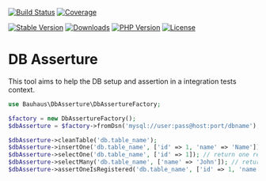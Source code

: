 [![Build Status](https://img.shields.io/github/workflow/status/bauhausphp/dbasserture/Build?style=flat-square)](https://github.com/bauhausphp/dbasserture/actions?query=workflow%3ABuild)
[![Coverage](https://img.shields.io/codecov/c/github/bauhausphp/dbasserture?style=flat-square)](https://codecov.io/gh/bauhausphp/dbasserture)

[![Stable Version](https://img.shields.io/packagist/v/bauhaus/dbasserture?style=flat-square)](https://packagist.org/packages/bauhaus/dbasserture)
[![Downloads](https://img.shields.io/packagist/dt/bauhaus/dbasserture?style=flat-square)](https://packagist.org/packages/bauhaus/dbasserture)
[![PHP Version](https://img.shields.io/packagist/php-v/bauhaus/dbasserture?style=flat-square)](composer.json)
[![License](https://img.shields.io/github/license/bauhausphp/dbasserture?style=flat-square)](LICENSE)

# DB Asserture

This tool aims to help the DB setup and assertion in a integration tests
context.

```php
use Bauhaus\DbAsserture\DbAssertureFactory;

$factory = new DbAssertureFactory();
$dbAsserture = $factory->fromDsn('mysql://user:pass@host:port/dbname');

$dbAsserture->cleanTable('db.table_name');
$dbAsserture->insertOne('db.table_name', ['id' => 1, 'name' => 'Name']);
$dbAsserture->selectOne('db.table_name', ['id' => 1]); // return one register with all fields matching provided filters
$dbAsserture->selectMany('db.table_name', ['name' => 'John']); // return many registers with all fields matching provided filter
$dbAsserture->assertOneIsRegistered('db.table_name', ['id' => 1, 'name' => 'Name']); // return true or throw exception
```
